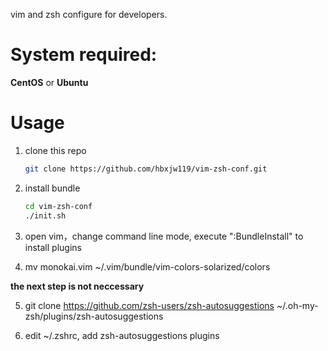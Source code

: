 vim and zsh configure for developers.

System required:
=====
**CentOS**  or  **Ubuntu**

Usage
=====

1. clone this repo

	```bash
	git clone https://github.com/hbxjw119/vim-zsh-conf.git
	```

2. install bundle

	```bash
	cd vim-zsh-conf
	./init.sh
	```

3. open vim，change command line mode, execute ":BundleInstall" to install plugins

4. mv monokai.vim ~/.vim/bundle/vim-colors-solarized/colors


**the next step is not neccessary**

5. git clone https://github.com/zsh-users/zsh-autosuggestions ~/.oh-my-zsh/plugins/zsh-autosuggestions

6. edit ~/.zshrc, add zsh-autosuggestions plugins
